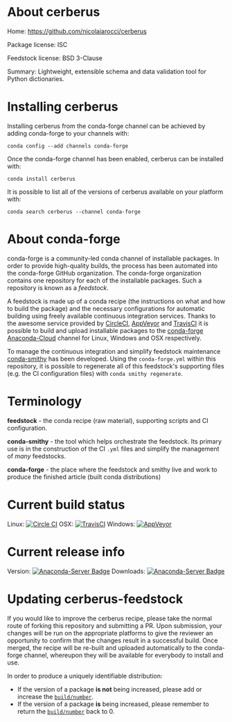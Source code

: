 About cerberus
==============

Home: https://github.com/nicolaiarocci/cerberus

Package license: ISC

Feedstock license: BSD 3-Clause

Summary: Lightweight, extensible schema and data validation tool for Python dictionaries.



Installing cerberus
===================

Installing cerberus from the conda-forge channel can be achieved by adding conda-forge to your channels with:

```
conda config --add channels conda-forge
```

Once the conda-forge channel has been enabled, cerberus can be installed with:

```
conda install cerberus
```

It is possible to list all of the versions of cerberus available on your platform with:

```
conda search cerberus --channel conda-forge
```


About conda-forge
=================

conda-forge is a community-led conda channel of installable packages.
In order to provide high-quality builds, the process has been automated into the
conda-forge GitHub organization. The conda-forge organization contains one repository
for each of the installable packages. Such a repository is known as a *feedstock*.

A feedstock is made up of a conda recipe (the instructions on what and how to build
the package) and the necessary configurations for automatic building using freely
available continuous integration services. Thanks to the awesome service provided by
[CircleCI](https://circleci.com/), [AppVeyor](http://www.appveyor.com/)
and [TravisCI](https://travis-ci.org/) it is possible to build and upload installable
packages to the [conda-forge](https://anaconda.org/conda-forge)
[Anaconda-Cloud](http://docs.anaconda.org/) channel for Linux, Windows and OSX respectively.

To manage the continuous integration and simplify feedstock maintenance
[conda-smithy](http://github.com/conda-forge/conda-smithy) has been developed.
Using the ``conda-forge.yml`` within this repository, it is possible to regenerate all of
this feedstock's supporting files (e.g. the CI configuration files) with ``conda smithy regenerate``.


Terminology
===========

**feedstock** - the conda recipe (raw material), supporting scripts and CI configuration.

**conda-smithy** - the tool which helps orchestrate the feedstock.
                   Its primary use is in the construction of the CI ``.yml`` files
                   and simplify the management of *many* feedstocks.

**conda-forge** - the place where the feedstock and smithy live and work to
                  produce the finished article (built conda distributions)

Current build status
====================

Linux: [![Circle CI](https://circleci.com/gh/conda-forge/cerberus-feedstock.svg?style=svg)](https://circleci.com/gh/conda-forge/cerberus-feedstock)
OSX: [![TravisCI](https://travis-ci.org/conda-forge/cerberus-feedstock.svg?branch=master)](https://travis-ci.org/conda-forge/cerberus-feedstock)
Windows: [![AppVeyor](https://ci.appveyor.com/api/projects/status/github/conda-forge/cerberus-feedstock?svg=True)](https://ci.appveyor.com/project/conda-forge/cerberus-feedstock/branch/master)

Current release info
====================
Version: [![Anaconda-Server Badge](https://anaconda.org/conda-forge/cerberus/badges/version.svg)](https://anaconda.org/conda-forge/cerberus)
Downloads: [![Anaconda-Server Badge](https://anaconda.org/conda-forge/cerberus/badges/downloads.svg)](https://anaconda.org/conda-forge/cerberus)


Updating cerberus-feedstock
===========================

If you would like to improve the cerberus recipe, please take the normal
route of forking this repository and submitting a PR. Upon submission, your changes will
be run on the appropriate platforms to give the reviewer an opportunity to confirm that the
changes result in a successful build. Once merged, the recipe will be re-built and uploaded
automatically to the conda-forge channel, whereupon they will be available for everybody to
install and use.

In order to produce a uniquely identifiable distribution:
 * If the version of a package **is not** being increased, please add or increase
   the [``build/number``](http://conda.pydata.org/docs/building/meta-yaml.html#build-number-and-string).
 * If the version of a package **is** being increased, please remember to return
   the [``build/number``](http://conda.pydata.org/docs/building/meta-yaml.html#build-number-and-string)
   back to 0.
